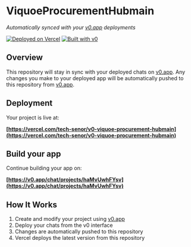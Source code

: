# ViquoeProcurementHubmain

*Automatically synced with your [v0.app](https://v0.app) deployments*

[![Deployed on Vercel](https://img.shields.io/badge/Deployed%20on-Vercel-black?style=for-the-badge&logo=vercel)](https://vercel.com/tech-senor/v0-viquoe-procurement-hubmain)
[![Built with v0](https://img.shields.io/badge/Built%20with-v0.app-black?style=for-the-badge)](https://v0.app/chat/projects/haMvUwhFYsv)

## Overview

This repository will stay in sync with your deployed chats on [v0.app](https://v0.app).
Any changes you make to your deployed app will be automatically pushed to this repository from [v0.app](https://v0.app).

## Deployment

Your project is live at:

**[https://vercel.com/tech-senor/v0-viquoe-procurement-hubmain](https://vercel.com/tech-senor/v0-viquoe-procurement-hubmain)**

## Build your app

Continue building your app on:

**[https://v0.app/chat/projects/haMvUwhFYsv](https://v0.app/chat/projects/haMvUwhFYsv)**

## How It Works

1. Create and modify your project using [v0.app](https://v0.app)
2. Deploy your chats from the v0 interface
3. Changes are automatically pushed to this repository
4. Vercel deploys the latest version from this repository